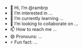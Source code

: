 - 👋 Hi, I’m @rambrp
- 👀 I’m interested in ...
- 🌱 I’m currently learning ...
- 💞️ I’m looking to collaborate on ...
- 📫 How to reach me ...
- 😄 Pronouns: ...
- ⚡ Fun fact: ...

<!---
rambrp/rambrp is a ✨ special ✨ repository because its `README.md` (this file) appears on your GitHub profile.
You can click the Preview link to take a look at your changes.
--->

